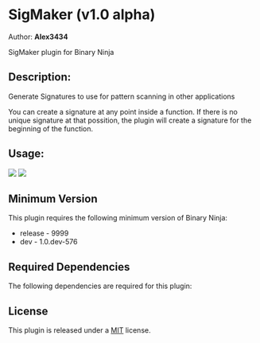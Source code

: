 # SigMaker (v1.0 alpha)
Author: **Alex3434**

SigMaker plugin for Binary Ninja

## Description:

Generate Signatures to use for pattern scanning in other applications

You can create a signature at any point inside a function. If there is no unique signature at that possition, the plugin will create a signature for the beginning of the function.

## Usage:

<img src="https://i.gyazo.com/21adb3afcf0b8ab09a67e6a7eb6bcb9d.gif"/>

<img src="https://i.gyazo.com/c193a1cf9bfc89b09306b6ee5baee2be.gif"/>

## Minimum Version

This plugin requires the following minimum version of Binary Ninja:

 * release - 9999
 * dev - 1.0.dev-576


## Required Dependencies

The following dependencies are required for this plugin:



## License

This plugin is released under a [MIT](LICENSE) license.


